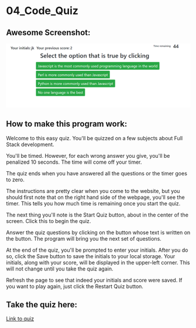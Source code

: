 # 04_Code_Quiz

## Awesome Screenshot:

![code quiz](https://github.com/MarioThompson0010/04_Quiz_Generator/blob/main/Assets/AwesomeQuiz.PNG)

## How to make this program work:

Welcome to this easy quiz.  You'll be quizzed on a few subjects about Full Stack development.

You'll be timed.  However, for each wrong answer you give, you'll be penalized 10 seconds.  The time will come off your timer.

The quiz ends when you have answered all the questions or the timer goes to zero.

The instructions are pretty clear when you come to the website, but you should first note that on the right hand side of the webpage, you'll see the timer.  This tells you how much time is remaining once you start the quiz.

The next thing you'll note is the Start Quiz button, about in the center of the screen.  Click this to begin the quiz.

Answer the quiz questions by clicking on the button whose text is written on the button.  The program will bring you the next set of questions.  

At the end of the quiz, you'll be prompted to enter your initials.  After you do so, click the Save button to save the initials to your local storage. Your initials, along with your score, will be displayed in the upper-left corner.  This will not change until you take the quiz again.

Refresh the page to see that indeed your initials and score were saved.  If you want to play again, just click the Restart Quiz button.

## Take the quiz here:


[Link to quiz](https://mariothompson0010.github.io/04_Quiz_Generator/)
